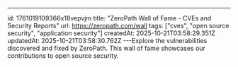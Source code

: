 ---
id: 1761019109366x18vepvjm
title: "ZeroPath Wall of Fame - CVEs and Security Reports"
url: https://zeropath.com/wall
tags: ["cves", "open source security", "application security"]
createdAt: 2025-10-21T03:58:29.351Z
updatedAt: 2025-10-21T03:58:30.762Z
---Explore the vulnerabilities discovered and fixed by ZeroPath. This wall of fame showcases our contributions to open source security.

